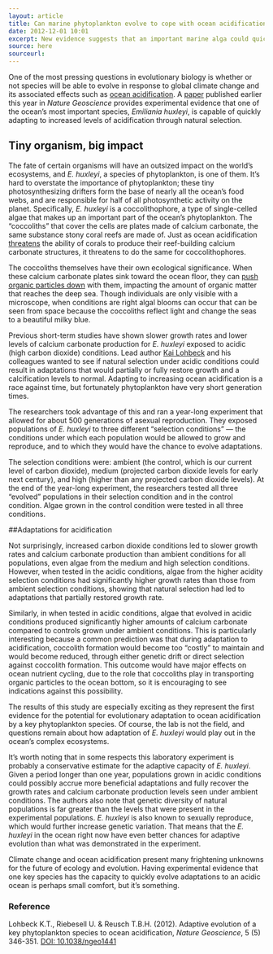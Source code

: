 ```yaml
---
layout: article
title: Can marine phytoplankton evolve to cope with ocean acidification?
date: 2012-12-01 10:01
excerpt: New evidence suggests that an important marine alga could quickly evolve adaptations to ocean acidification.
source: here
sourceurl: 
---
```


One of the most pressing questions in evolutionary biology is whether or not species will be able to evolve in response to global climate change and its associated effects such as [ocean acidification](http://www.pmel.noaa.gov/co2/story/What+is+Ocean+Acidification%3F). A [paper](http://www.nature.com/ngeo/journal/v5/n5/abs/ngeo1441.html) published earlier this year in *Nature Geoscience* provides experimental evidence that one of the ocean’s most important species, *Emiliania huxleyi*, is capable of quickly adapting to increased levels of acidification through natural selection.

## Tiny organism, big impact

The fate of certain organisms will have an outsized impact on the world’s ecosystems, and *E. huxleyi*, a species of phytoplankton, is one of them. It’s hard to overstate the importance of phytoplankton; these tiny photosynthesizing drifters form the base of nearly all the ocean’s food webs, and are responsible for half of all photosynthetic activity on the planet. Specifically, *E. huxleyi* is a coccolithophore, a type of single-celled algae that makes up an important part of the ocean’s phytoplankton. The “coccoliths” that cover the cells are plates made of calcium carbonate, the same substance stony coral reefs are made of. Just as ocean acidification [threatens](http://www.sciencemag.org/content/318/5857/1737.short) the ability of corals to produce their reef-building calcium carbonate structures, it threatens to do the same for coccolithophores. 

The coccoliths themselves have their own ecological significance. When these calcium carbonate plates sink toward the ocean floor, they can [push organic particles down](http://www.int-res.com/abstracts/meps/v126/p247-265/) with them, impacting the amount of organic matter that reaches the deep sea. Though individuals are only visible with a microscope, when conditions are right algal blooms can occur that can be seen from space because the coccoliths reflect light and change the seas to a beautiful milky blue.

Previous short-term studies have shown slower growth rates and lower levels of calcium carbonate production for *E. huxleyi* exposed to acidic (high carbon dioxide) conditions. Lead author [Kai Lohbeck](http://www.geomar.de/en/mitarbeiter/fb3/ev/klohbeck/) and his colleagues wanted to see if natural selection under acidic conditions could result in adaptations that would partially or fully restore growth and a calcification levels to normal.  Adapting to increasing ocean acidification is a race against time, but fortunately phytoplankton have very short generation times. 

The researchers took advantage of this and ran a year-long experiment that allowed for about 500 generations of asexual reproduction. They exposed populations of *E. huxleyi* to three different “selection conditions” — the conditions under which each population would be allowed to grow and reproduce, and to which they would have the chance to evolve adaptations. 

The selection conditions were: ambient (the control, which is our current level of carbon dioxide), medium (projected carbon dioxide levels for early next century), and high (higher than any projected carbon dioxide levels). At the end of the year-long experiment, the researchers tested all three “evolved” populations in their selection condition and in the control condition. Algae grown in the control condition were tested in all three conditions.

##Adaptations for acidification

Not surprisingly, increased carbon dioxide conditions led to slower growth rates and calcium carbonate production than ambient conditions for all populations, even algae from the medium and high selection conditions. However, when tested in the acidic conditions, algae from the higher acidity selection conditions had significantly higher growth rates than those from ambient selection conditions, showing that natural selection had led to adaptations that partially restored growth rate. 

Similarly, in when tested in acidic conditions, algae that evolved in acidic conditions produced significantly higher amounts of calcium carbonate compared to controls grown under ambient conditions. This is particularly interesting because a common prediction was that during adaptation to acidification, coccolith formation would become too “costly” to maintain and would become reduced, through either genetic drift or direct selection against coccolith formation. This outcome would have major effects on ocean nutrient cycling, due to the role that coccoliths play in transporting organic particles to the ocean bottom, so it is encouraging to see indications against this possibility. 

The results of this study are especially exciting as they represent the first evidence for the potential for evolutionary adaptation to ocean acidification by a key phytoplankton species. Of course, the lab is not the field, and questions remain about how adaptation of *E. huxleyi* would play out in the ocean’s complex ecosystems.

It’s worth noting that in some respects this laboratory experiment is probably a conservative estimate for the adaptive capacity of *E. huxleyi*. Given a period longer than one year, populations grown in acidic conditions could possibly accrue more beneficial adaptations and fully recover the growth rates and calcium carbonate production levels seen under ambient conditions. The authors also note that genetic diversity of natural populations is far greater than the levels that were present in the experimental populations. *E. huxleyi* is also known to sexually reproduce, which would further increase genetic variation. That means that the *E. huxleyi* in the ocean right now have even better chances for adaptive evolution than what was demonstrated in the experiment.

Climate change and ocean acidification present many frightening unknowns for the future of ecology and evolution. Having experimental evidence that one key species has the capacity to quickly evolve adaptations to an acidic ocean is perhaps small comfort, but it’s something.

### Reference

Lohbeck K.T., Riebesell U. & Reusch T.B.H. (2012). Adaptive evolution of a key phytoplankton species to ocean acidification, *Nature Geoscience*, 5 (5) 346-351. [DOI: 10.1038/ngeo1441](http://www.nature.com/ngeo/journal/v5/n5/full/ngeo1441.html)
